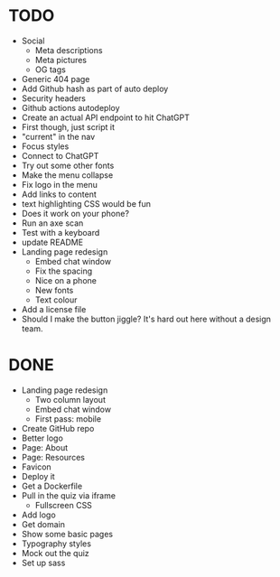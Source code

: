 # TODO

- Social
  - Meta descriptions
  - Meta pictures
  - OG tags
- Generic 404 page
- Add Github hash as part of auto deploy
- Security headers
- Github actions autodeploy
- Create an actual API endpoint to hit ChatGPT
- First though, just script it
- "current" in the nav
- Focus styles
- Connect to ChatGPT
- Try out some other fonts
- Make the menu collapse
- Fix logo in the menu
- Add links to content
- text highlighting CSS would be fun
- Does it work on your phone?
- Run an axe scan
- Test with a keyboard
- update README
- Landing page redesign
  - Embed chat window
  - Fix the spacing
  - Nice on a phone
  - New fonts
  - Text colour
- Add a license file
- Should I make the button jiggle? It's hard out here without a design team.

# DONE

- Landing page redesign
  - Two column layout
  - Embed chat window
  - First pass: mobile
- Create GitHub repo
- Better logo
- Page: About
- Page: Resources
- Favicon
- Deploy it
- Get a Dockerfile
- Pull in the quiz via iframe
  - Fullscreen CSS
- Add logo
- Get domain
- Show some basic pages
- Typography styles
- Mock out the quiz
- Set up sass
